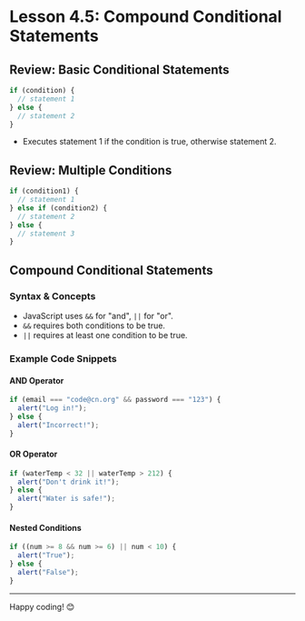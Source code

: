 # Lesson 4.5: Compound Conditional Statements

## Review: Basic Conditional Statements
```javascript
if (condition) {
  // statement 1
} else {
  // statement 2
}
```
- Executes statement 1 if the condition is true, otherwise statement 2.

## Review: Multiple Conditions
```javascript
if (condition1) {
  // statement 1
} else if (condition2) {
  // statement 2
} else {
  // statement 3
}
```

## Compound Conditional Statements
### Syntax & Concepts
- JavaScript uses `&&` for "and", `||` for "or".
- `&&` requires both conditions to be true.
- `||` requires at least one condition to be true.

### Example Code Snippets
#### AND Operator
```javascript
if (email === "code@cn.org" && password === "123") {
  alert("Log in!");
} else {
  alert("Incorrect!");
}
```

#### OR Operator
```javascript
if (waterTemp < 32 || waterTemp > 212) {
  alert("Don't drink it!");
} else {
  alert("Water is safe!");
}
```

#### Nested Conditions
```javascript
if ((num >= 8 && num >= 6) || num < 10) {
  alert("True");
} else {
  alert("False");
}
```

---

Happy coding! 😊